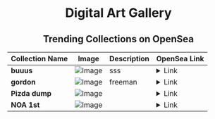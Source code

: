 <div align="center">

# Digital Art Gallery

## Trending Collections on OpenSea

| Collection Name                       | Image                                                                                     | Description                       | OpenSea Link                                                                                          |
|---------------------------------------|-------------------------------------------------------------------------------------------|-----------------------------------|--------------------------------------------------------------------------------------------------------|
| **buuus** | ![Image](https://i.seadn.io/s/raw/files/ec79f6e4ee41b7a33045f545948c911a.png?w=500&auto=format?w=200&auto=format) | sss | <details><summary>Link</summary>[buuus](https://opensea.io/collection/buuus)</details> |
| **gordon** | ![Image](https://i.seadn.io/s/raw/files/87ddb03f384765fcaff058a6fc8a5de2.jpg?w=500&auto=format?w=200&auto=format) | freeman | <details><summary>Link</summary>[gordon](https://opensea.io/collection/gordon-20)</details> |
| **Pizda dump** | ![Image](https://i.seadn.io/s/raw/files/29f2b2a64249ca3ee4fc95d0e24221d7.jpg?w=500&auto=format?w=200&auto=format) |  | <details><summary>Link</summary>[Pizda dump](https://opensea.io/collection/pizda-dump)</details> |
| **NOA 1st** | ![Image](https://i.seadn.io/s/raw/files/fc6fe6a525f19dc6d21306b687ca8046.png?w=500&auto=format?w=200&auto=format) |  | <details><summary>Link</summary>[NOA 1st](https://opensea.io/collection/noa-1st)</details> |

</div>